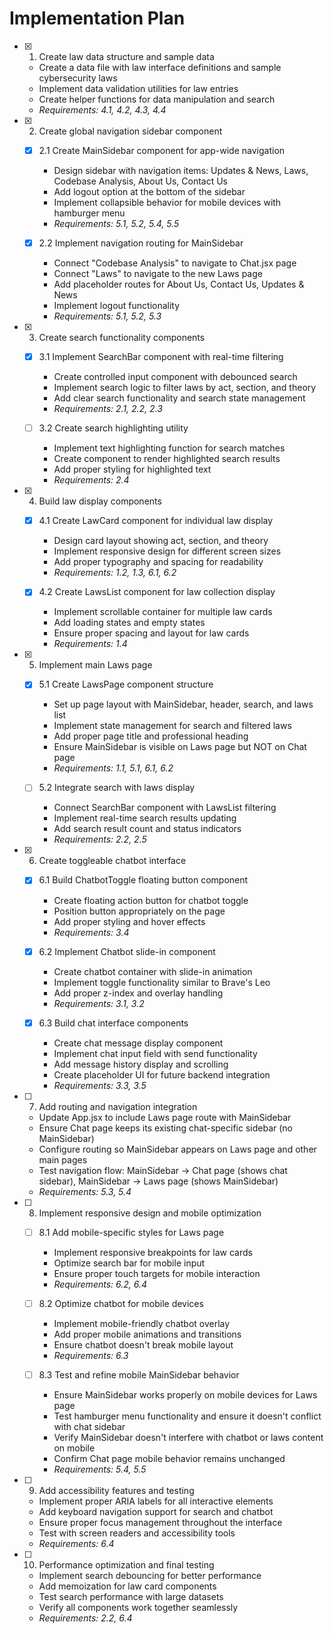 # Implementation Plan

- [x] 1. Create law data structure and sample data





  - Create a data file with law interface definitions and sample cybersecurity laws
  - Implement data validation utilities for law entries
  - Create helper functions for data manipulation and search
  - _Requirements: 4.1, 4.2, 4.3, 4.4_

- [x] 2. Create global navigation sidebar component





  - [x] 2.1 Create MainSidebar component for app-wide navigation


    - Design sidebar with navigation items: Updates & News, Laws, Codebase Analysis, About Us, Contact Us
    - Add logout option at the bottom of the sidebar
    - Implement collapsible behavior for mobile devices with hamburger menu
    - _Requirements: 5.1, 5.2, 5.4, 5.5_

  - [x] 2.2 Implement navigation routing for MainSidebar


    - Connect "Codebase Analysis" to navigate to Chat.jsx page
    - Connect "Laws" to navigate to the new Laws page
    - Add placeholder routes for About Us, Contact Us, Updates & News
    - Implement logout functionality
    - _Requirements: 5.1, 5.2, 5.3_

- [x] 3. Create search functionality components





  - [x] 3.1 Implement SearchBar component with real-time filtering


    - Create controlled input component with debounced search
    - Implement search logic to filter laws by act, section, and theory
    - Add clear search functionality and search state management
    - _Requirements: 2.1, 2.2, 2.3_



  - [ ] 3.2 Create search highlighting utility
    - Implement text highlighting function for search matches
    - Create component to render highlighted search results
    - Add proper styling for highlighted text
    - _Requirements: 2.4_

- [x] 4. Build law display components





  - [x] 4.1 Create LawCard component for individual law display


    - Design card layout showing act, section, and theory
    - Implement responsive design for different screen sizes
    - Add proper typography and spacing for readability
    - _Requirements: 1.2, 1.3, 6.1, 6.2_

  - [x] 4.2 Create LawsList component for law collection display


    - Implement scrollable container for multiple law cards
    - Add loading states and empty states
    - Ensure proper spacing and layout for law cards
    - _Requirements: 1.4_

- [x] 5. Implement main Laws page





  - [x] 5.1 Create LawsPage component structure


    - Set up page layout with MainSidebar, header, search, and laws list
    - Implement state management for search and filtered laws
    - Add proper page title and professional heading
    - Ensure MainSidebar is visible on Laws page but NOT on Chat page
    - _Requirements: 1.1, 5.1, 6.1, 6.2_




  - [ ] 5.2 Integrate search with laws display
    - Connect SearchBar component with LawsList filtering
    - Implement real-time search results updating
    - Add search result count and status indicators
    - _Requirements: 2.2, 2.5_

- [x] 6. Create toggleable chatbot interface





  - [x] 6.1 Build ChatbotToggle floating button component


    - Create floating action button for chatbot toggle
    - Position button appropriately on the page
    - Add proper styling and hover effects
    - _Requirements: 3.4_

  - [x] 6.2 Implement Chatbot slide-in component


    - Create chatbot container with slide-in animation
    - Implement toggle functionality similar to Brave's Leo
    - Add proper z-index and overlay handling
    - _Requirements: 3.1, 3.2_

  - [x] 6.3 Build chat interface components


    - Create chat message display component
    - Implement chat input field with send functionality
    - Add message history display and scrolling
    - Create placeholder UI for future backend integration
    - _Requirements: 3.3, 3.5_

- [ ] 7. Add routing and navigation integration
  - Update App.jsx to include Laws page route with MainSidebar
  - Ensure Chat page keeps its existing chat-specific sidebar (no MainSidebar)
  - Configure routing so MainSidebar appears on Laws page and other main pages
  - Test navigation flow: MainSidebar → Chat page (shows chat sidebar), MainSidebar → Laws page (shows MainSidebar)
  - _Requirements: 5.3, 5.4_

- [ ] 8. Implement responsive design and mobile optimization
  - [ ] 8.1 Add mobile-specific styles for Laws page
    - Implement responsive breakpoints for law cards
    - Optimize search bar for mobile input
    - Ensure proper touch targets for mobile interaction
    - _Requirements: 6.2, 6.4_

  - [ ] 8.2 Optimize chatbot for mobile devices
    - Implement mobile-friendly chatbot overlay
    - Add proper mobile animations and transitions
    - Ensure chatbot doesn't break mobile layout
    - _Requirements: 6.3_

  - [ ] 8.3 Test and refine mobile MainSidebar behavior
    - Ensure MainSidebar works properly on mobile devices for Laws page
    - Test hamburger menu functionality and ensure it doesn't conflict with chat sidebar
    - Verify MainSidebar doesn't interfere with chatbot or laws content on mobile
    - Confirm Chat page mobile behavior remains unchanged
    - _Requirements: 5.4, 5.5_

- [ ] 9. Add accessibility features and testing
  - Implement proper ARIA labels for all interactive elements
  - Add keyboard navigation support for search and chatbot
  - Ensure proper focus management throughout the interface
  - Test with screen readers and accessibility tools
  - _Requirements: 6.4_

- [ ] 10. Performance optimization and final testing
  - Implement search debouncing for better performance
  - Add memoization for law card components
  - Test search performance with large datasets
  - Verify all components work together seamlessly
  - _Requirements: 2.2, 6.4_